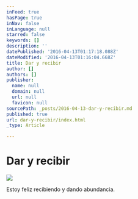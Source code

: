```yaml
---
inFeed: true
hasPage: true
inNav: false
inLanguage: null
starred: false
keywords: []
description: ''
datePublished: '2016-04-13T01:17:18.088Z'
dateModified: '2016-04-13T01:16:04.668Z'
title: Dar y recibir
author: []
authors: []
publisher:
  name: null
  domain: null
  url: null
  favicon: null
sourcePath: _posts/2016-04-13-dar-y-recibir.md
published: true
url: dar-y-recibir/index.html
_type: Article

---
```

# Dar y recibir
![](https://the-grid-user-content.s3-us-west-2.amazonaws.com/9bde5bec-f8d0-4e63-b14e-9fb38b52396b.png)

Estoy feliz recibiendo y dando abundancia.